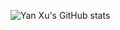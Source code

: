 ![Yan Xu's GitHub stats](https://github-readme-stats.vercel.app/api?username=Yancey1989&show_icons=true&theme=tokyonight)
